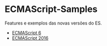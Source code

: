# ECMAScript-Samples

Features e exemplos das novas versões do ES.

* [ECMAScript 6](./es6)
* [ECMAScript 2016](./es2016)
